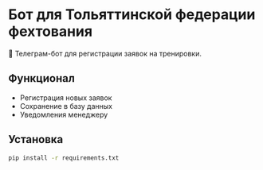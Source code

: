 # Бот для Тольяттинской федерации фехтования

🤺 Телеграм-бот для регистрации заявок на тренировки.

## Функционал
- Регистрация новых заявок
- Сохранение в базу данных
- Уведомления менеджеру

## Установка
```bash
pip install -r requirements.txt
